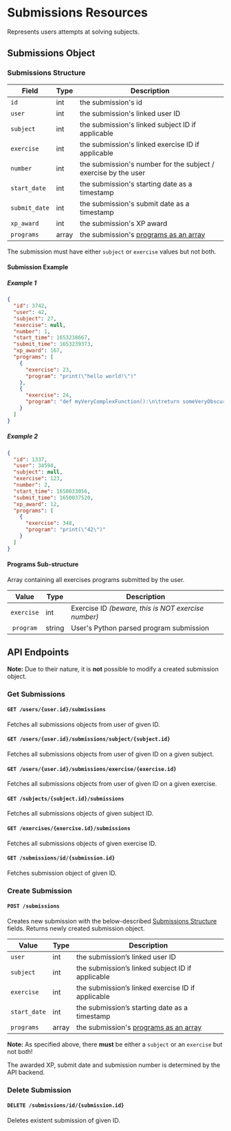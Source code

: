 # Submissions Resources

Represents users attempts at solving subjects.

## Submissions Object

### Submissions Structure

| Field         | Type  | Description                                                                     |
|---------------|-------|---------------------------------------------------------------------------------|
| `id`          | int   | the submission's id                                                             |
| `user`        | int   | the submission's linked user ID                                                 |
| `subject`     | int   | the submission's linked subject ID if applicable                                |
| `exercise`    | int   | the submission's linked exercise ID if applicable                               |
| `number`      | int   | the submission's number for the subject / exercise by the user                  |
| `start_date`  | int   | the submission's starting date as a timestamp                                   |
| `submit_date` | int   | the submission's submit date as a timestamp                                     |
| `xp_award`    | int   | the submission's XP award                                                       |
| `programs`    | array | the submission's [programs as an array](/submissions?id=programs-sub-structure) |

The submission must have either `subject` or `exercise` values but not both.

#### Submission Example

##### Example 1

```json
{
  "id": 3742,
  "user": 42,
  "subject": 27,
  "exercise": null,
  "number": 1,
  "start_time": 1653238667,
  "submit_time": 1653239373,
  "xp_award": 167,
  "programs": [
    {
      "exercise": 23,
      "program": "print(\"hello world!\")"
    },
    {
      "exercise": 24,
      "program": "def myVeryComplexFunction():\n\treturn someVeryObscureFunctionCall()"
    }
  ]
}
```

##### Example 2

```json
{
  "id": 1337,
  "user": 34594,
  "subject": null,
  "exercise": 123,
  "number": 2,
  "start_time": 1650033056,
  "submit_time": 1650037520,
  "xp_award": 12,
  "programs": [
    {
      "exercise": 348,
      "program": "print(\"42\")"
    }
  ]
}
```

#### Programs Sub-structure

Array containing all exercises programs submitted by the user.

|   Value    | Type   | Description                                         |
|:----------:|--------|-----------------------------------------------------|
| `exercise` | int    | Exercise ID *(beware, this is NOT exercise number)* |
| `program`  | string | User's Python parsed program submission             |

## API Endpoints

**Note:** Due to their nature, it is **not** possible to modify a created submission object.

### Get Submissions

#### `GET /users/{user.id}/submissions`

Fetches all submissions objects from user of given ID.

#### `GET /users/{user.id}/submissions/subject/{subject.id}`

Fetches all submissions objects from user of given ID on a given subject.

#### `GET /users/{user.id}/submissions/exercise/{exercise.id}`

Fetches all submissions objects from user of given ID on a given exercise.

#### `GET /subjects/{subject.id}/submissions`

Fetches all submissions objects of given subject ID.

#### `GET /exercises/{exercise.id}/submissions`

Fetches all submissions objects of given exercise ID.

#### `GET /submissions/id/{submission.id}`

Fetches submission object of given ID.

### Create Submission

#### `POST /submissions`

Creates new submission with the below-described [Submissions Structure](/submissions?id=submissions-structure) fields. Returns newly created submission object.

| Value        | Type  | Description                                                                     |
|--------------|-------|---------------------------------------------------------------------------------|
| `user`       | int   | the submission’s linked user ID                                                 |
| `subject`    | int   | the submission’s linked subject ID if applicable                                |
| `exercise`   | int   | the submission’s linked exercise ID if applicable                               |
| `start_date` | int   | the submission’s starting date as a timestamp                                   |
| `programs`   | array | the submission's [programs as an array](/submissions?id=programs-sub-structure) |

**Note:** As specified above, there **must** be either a `subject` or an `exercise` but not both!

The awarded XP, submit date and submission number is determined by the API backend.

### Delete Submission

#### `DELETE /submissions/id/{submission.id}`

Deletes existent submission of given ID.
